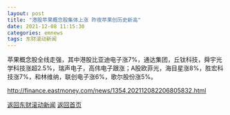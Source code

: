 ```yaml
---
layout: post
title: "港股苹果概念股集体上涨 昨夜苹果创历史新高"
date: 2021-12-08 11:15:30
categories: emnews
tags: 东财滚动新闻
---
```


苹果概念股全线走强，其中港股比亚迪电子涨7%，通达集团，丘钛科技，舜宇光学科技涨超2.5%，瑞声电子，高伟电子跟涨；A股欧菲光，海目星涨8%，胜宏科技涨7%，和林维纳，联创电子涨6%，歌尔股份涨5%。

<http://finance.eastmoney.com/news/1354,202112082206805832.html>

[返回东财滚动新闻](//finews.zning.me/emnews/)
[返回首页](//finews.zning.me/)